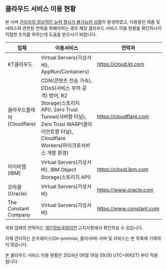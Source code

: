 ## 클라우드 서비스 이용 현황

본 서버 [관리자의 정상적인 능력 행사가 불가능한 상황](site_extended_description.md)이 발생하였고, 이용중인 제품 및 서비스와 관련된 연락을 취해야하는 경우 해당 클라우드 서비스 이용 현황을 확인하시어 적절한 조치를 취하는데 도움을 받으시기 바랍니다.

|업체|이용서비스|연락처|
|---|---|---|
|KT클라우드|Virtual Servers(가상서버), AppRun(Containers)|https://cloud.kt.com|
|클라우드플레어(Cloudflare)|CDN(콘텐츠 전송 가속), DDoS(서비스 부하 공격) 방어, R2 Storage(스토리지 API), Zero Trust Tunnel(서버향 터널), Zero Trust WARP(클라이언트향 터널), Cloudflare Workers(마이크로서비스 개발 환경)|https://cloudflare.com|
|아이비엠(IBM)|Virtual Servers(가상서버), IBM Object Storage(스토리지 API)|https://cloud.ibm.com|
|오라클(Oracle)|Virtual Servers(가상서버)|https://www.oracle.com|
|The Constant Company|Virtual Servers(가상서버)|https://www.constant.com|

국외 업체의 연락처는 [개인정보국외이전](hosting_locations.md) 고지사항에서 확인하실 수 있습니다.

자체 관리하는 온프레미스(On-premise, 물리서버) 서버 및 서비스는 본 목록에 기재하지 않습니다.

본 클라우드 서비스 이용 현황은 2024년 06월 19일 09:00 UTC+9(KST) 부터 적용됩니다.
